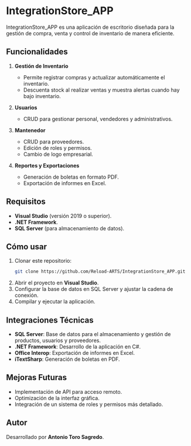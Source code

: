 # IntegrationStore_APP

IntegrationStore_APP es una aplicación de escritorio diseñada para la gestión de compra, venta y control de inventario de manera eficiente.

## Funcionalidades

1. **Gestión de Inventario**
   - Permite registrar compras y actualizar automáticamente el inventario.
   - Descuenta stock al realizar ventas y muestra alertas cuando hay bajo inventario.

2. **Usuarios**
   - CRUD para gestionar personal, vendedores y administrativos.

3. **Mantenedor**
   - CRUD para proveedores.
   - Edición de roles y permisos.
   - Cambio de logo empresarial.

4. **Reportes y Exportaciones**
   - Generación de boletas en formato PDF.
   - Exportación de informes en Excel.

## Requisitos
- **Visual Studio** (versión 2019 o superior).
- **.NET Framework**.
- **SQL Server** (para almacenamiento de datos).

## Cómo usar

1. Clonar este repositorio:
   ```bash
   git clone https://github.com/Reload-ARTS/IntegrationStore_APP.git
   ```
2. Abrir el proyecto en **Visual Studio**.
3. Configurar la base de datos en SQL Server y ajustar la cadena de conexión.
4. Compilar y ejecutar la aplicación.

## Integraciones Técnicas
- **SQL Server**: Base de datos para el almacenamiento y gestión de productos, usuarios y proveedores.
- **.NET Framework**: Desarrollo de la aplicación en C#.
- **Office Interop**: Exportación de informes en Excel.
- **iTextSharp**: Generación de boletas en PDF.

## Mejoras Futuras
- Implementación de API para acceso remoto.
- Optimización de la interfaz gráfica.
- Integración de un sistema de roles y permisos más detallado.

## Autor
Desarrollado por **Antonio Toro Sagredo**.

